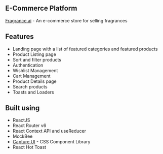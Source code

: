 ## E-Commerce Platform
[Fragrance.ai](https://e-commerce-platform-harshit-sharmas-projects-f096212b.vercel.app/) - An e-commerce store for selling fragrances


## Features

- Landing page with a list of featured categories and featured products
- Product Listing page
- Sort and filter products
- Authentication
- Wishlist Management
- Cart Management
- Product Details page
- Search products
- Toasts and Loaders

## Built using

- ReactJS
- React Router v6
- React Context API and useReducer
- MockBee
- [Capture UI](https://capture-ui.netlify.app/) - CSS Component Library
- React Hot Toast 

